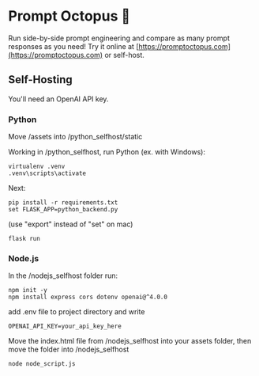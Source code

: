 # Prompt Octopus 🐙
Run side-by-side prompt engineering and compare as many prompt responses as you need! Try it online at [https://promptoctopus.com](https://promptoctopus.com) or self-host.

## Self-Hosting
You'll need an OpenAI API key.
### Python
Move /assets into /python_selfhost/static

Working in /python_selfhost, run Python (ex. with Windows):
```
virtualenv .venv
.venv\scripts\activate
```

Next:
```
pip install -r requirements.txt
set FLASK_APP=python_backend.py
```
(use "export" instead of "set" on mac)

```
flask run
```

### Node.js
In the /nodejs_selfhost folder run:
```
npm init -y
npm install express cors dotenv openai@^4.0.0
```

add .env file to project directory and write 
```
OPENAI_API_KEY=your_api_key_here
```

Move the index.html file from /nodejs_selfhost into your assets folder, then move the folder into /nodejs_selfhost 
```
node node_script.js
```


